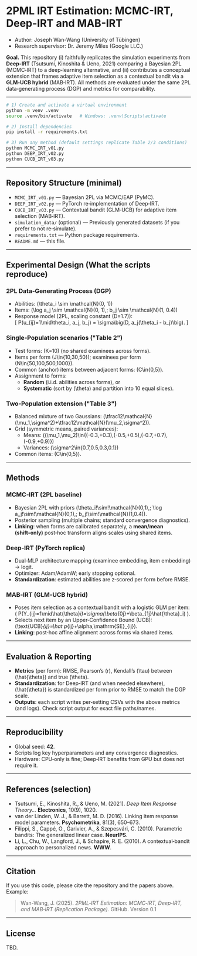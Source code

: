 # 2PML IRT Estimation: MCMC-IRT, Deep-IRT and MAB-IRT
- Author: Joseph Wan-Wang (University of Tübingen)
- Research supervisor: Dr. Jeremy Miles (Google LLC.)

**Goal.** This repository (i) faithfully replicates the simulation experiments from **Deep‑IRT** (Tsutsumi, Kinoshita & Ueno, 2021) comparing a Bayesian 2PL (MCMC‑IRT) to a deep‑learning alternative, and (ii) contributes a conceptual extension that frames adaptive item selection as a contextual bandit via a **GLM‑UCB hybrid** (MAB‑IRT). All methods are evaluated under the same 2PL data‑generating process (DGP) and metrics for comparability.

---
```bash
# 1) Create and activate a virtual environment
python -m venv .venv
source .venv/bin/activate   # Windows: .venv\Scripts\activate

# 2) Install dependencies
pip install -r requirements.txt

# 3) Run any method (default settings replicate Table 2/3 conditions)
python MCMC_IRT_v01.py
python DEEP_IRT_v02.py
python CUCB_IRT_v03.py
```

---

## Repository Structure (minimal)

- `MCMC_IRT_v01.py` — Bayesian 2PL via MCMC/EAP (PyMC).
- `DEEP_IRT_v02.py` — PyTorch re‑implementation of Deep‑IRT.
- `CUCB_IRT_v03.py` — Contextual bandit (GLM‑UCB) for adaptive item selection (MAB‑IRT).
- `simulation_data/` (optional) — Previously generated datasets (if you prefer to not re‑simulate).
- `requirements.txt` — Python package requirements.
- `README.md` — this file.

---

## Experimental Design (What the scripts reproduce)

### 2PL Data‑Generating Process (DGP)
- Abilities: \(\theta_i \sim \mathcal{N}(0, 1)\)
- Items: \(\log a_j \sim \mathcal{N}(0, 1),\; b_j \sim \mathcal{N}(1, 0.4)\)
- Response model (2PL, scaling constant \(D=1.7\)):  
  \[ P(u_{ij}=1\mid\theta_i, a_j, b_j) = \sigma\big(D\, a_j(\theta_i - b_j)\big). \]

### Single‑Population scenarios ("Table 2")
- Test forms: \(K=10\) (no shared examinees across forms).
- Items per form \(J\in\{10,30,50\}\); examinees per form \(N\in\{50,100,500,1000\}\).
- Common (anchor) items between adjacent forms: \(C\in\{0,5\}\).
- Assignment to forms:
  - **Random** (i.i.d. abilities across forms), or
  - **Systematic** (sort by \(\theta\) and partition into 10 equal slices).

### Two‑Population extension ("Table 3")
- Balanced mixture of two Gaussians: \(\tfrac12\mathcal{N}(\mu_1,\sigma^2)+\tfrac12\mathcal{N}(\mu_2,\sigma^2)\).
- Grid (symmetric means, paired variances):
  - Means: \((\mu_1,\mu_2)\in\{(-0.3,+0.3),(-0.5,+0.5),(-0.7,+0.7),(-0.9,+0.9)\}\)
  - Variances: \(\sigma^2\in\{0.7,0.5,0.3,0.1\}\)
- Common items: \(C\in\{0,5\}\).

---

## Methods

### MCMC‑IRT (2PL baseline)
- Bayesian 2PL with priors \(\theta_i\!\sim\!\mathcal{N}(0,1),\; \log a_j\!\sim\!\mathcal{N}(0,1),\; b_j\!\sim\!\mathcal{N}(1,0.4)\).
- Posterior sampling (multiple chains; standard convergence diagnostics).
- **Linking**: when forms are calibrated separately, a **mean/mean (shift‑only)** post‑hoc transform aligns scales using shared items.

### Deep‑IRT (PyTorch replica)
- Dual‑MLP architecture mapping (examinee embedding, item embedding) → logit.
- Optimizer: Adam/AdamW; early stopping optional.
- **Standardization**: estimated abilities are z‑scored per form before RMSE.

### MAB‑IRT (GLM‑UCB hybrid)
- Poses item selection as a contextual bandit with a logistic GLM per item:  
  \( P(Y_{ij}=1\mid\hat{\theta}_i)=\sigma(\beta_{0j}+\beta_{1j}\hat{\theta}_i) \).
- Selects next item by an Upper‑Confidence Bound (UCB):  
  \(\text{UCB}_{ij}=\hat p_{ij}+\alpha\,\mathrm{SE}_{ij}\).
- **Linking**: post‑hoc affine alignment across forms via shared items.

---

## Evaluation & Reporting

- **Metrics** (per form): RMSE, Pearson’s \(r\), Kendall’s \(\tau\) between \(\hat{\theta}\) and true \(\theta\).
- **Standardization**: for Deep‑IRT (and when needed elsewhere), \(\hat{\theta}\) is standardized per form prior to RMSE to match the DGP scale.
- **Outputs**: each script writes per‑setting CSVs with the above metrics (and logs). Check script output for exact file paths/names.

---

## Reproducibility

- Global seed: **42**.
- Scripts log key hyperparameters and any convergence diagnostics.
- Hardware: CPU‑only is fine; Deep‑IRT benefits from GPU but does not require it.

---

## References (selection)
- Tsutsumi, E., Kinoshita, R., & Ueno, M. (2021). *Deep Item Response Theory…* **Electronics**, 10(9), 1020.
- van der Linden, W. J., & Barrett, M. D. (2016). Linking item response model parameters. **Psychometrika**, 81(3), 650–673.
- Filippi, S., Cappé, O., Garivier, A., & Szepesvári, C. (2010). Parametric bandits: The generalized linear case. **NeurIPS**.
- Li, L., Chu, W., Langford, J., & Schapire, R. E. (2010). A contextual‑bandit approach to personalized news. **WWW**.

---

## Citation
If you use this code, please cite the repository and the papers above. Example:
> Wan-Wang, J. (2025). *2PML‑IRT Estimation: MCMC‑IRT, Deep‑IRT, and MAB‑IRT (Replication Package).* GitHub. Version 0.1

---

## License
TBD.
